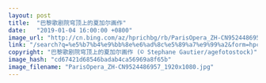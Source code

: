 ```yaml
---
layout: post
title:  "巴黎歌剧院穹顶上的夏加尔画作"
date:   "2019-01-04 16:00:00 +0800"
image_url: "http://cn.bing.com/az/hprichbg/rb/ParisOpera_ZH-CN9524486957_1920x1080.jpg"
link: "/search?q=%e5%b7%b4%e9%bb%8e%e6%ad%8c%e5%89%a7%e9%99%a2&form=hpcapt&mkt=zh-cn"
copyright: "巴黎歌剧院穹顶上的夏加尔画作 (© Stephane Gautier/agefotostock)"
image_hash: "cd67421d68546badab4ca56969a8f65b"
image_filename: "ParisOpera_ZH-CN9524486957_1920x1080.jpg"
---
```

